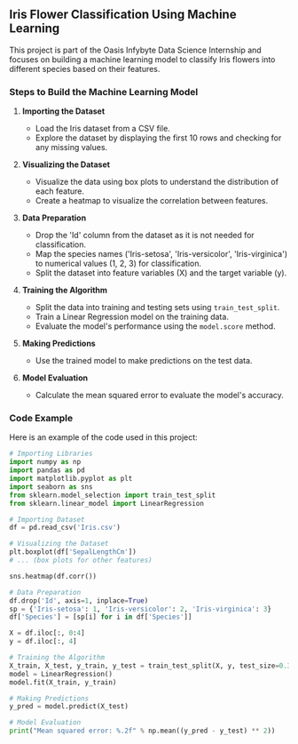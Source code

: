 ## Iris Flower Classification Using Machine Learning 

This project is part of the Oasis Infybyte Data Science Internship and focuses on building a machine learning model to classify Iris flowers into different species based on their features.

### Steps to Build the Machine Learning Model

1. **Importing the Dataset**
   - Load the Iris dataset from a CSV file.
   - Explore the dataset by displaying the first 10 rows and checking for any missing values.

2. **Visualizing the Dataset**
   - Visualize the data using box plots to understand the distribution of each feature.
   - Create a heatmap to visualize the correlation between features.

3. **Data Preparation**
   - Drop the 'Id' column from the dataset as it is not needed for classification.
   - Map the species names ('Iris-setosa', 'Iris-versicolor', 'Iris-virginica') to numerical values (1, 2, 3) for classification.
   - Split the dataset into feature variables (X) and the target variable (y).

4. **Training the Algorithm**
   - Split the data into training and testing sets using `train_test_split`.
   - Train a Linear Regression model on the training data.
   - Evaluate the model's performance using the `model.score` method.

5. **Making Predictions**
   - Use the trained model to make predictions on the test data.

6. **Model Evaluation**
   - Calculate the mean squared error to evaluate the model's accuracy.

### Code Example

Here is an example of the code used in this project:

```python
# Importing Libraries
import numpy as np
import pandas as pd
import matplotlib.pyplot as plt
import seaborn as sns
from sklearn.model_selection import train_test_split
from sklearn.linear_model import LinearRegression

# Importing Dataset
df = pd.read_csv('Iris.csv')

# Visualizing the Dataset
plt.boxplot(df['SepalLengthCm'])
# ... (box plots for other features)

sns.heatmap(df.corr())

# Data Preparation
df.drop('Id', axis=1, inplace=True)
sp = {'Iris-setosa': 1, 'Iris-versicolor': 2, 'Iris-virginica': 3}
df['Species'] = [sp[i] for i in df['Species']]

X = df.iloc[:, 0:4]
y = df.iloc[:, 4]

# Training the Algorithm
X_train, X_test, y_train, y_test = train_test_split(X, y, test_size=0.33, random_state=42)
model = LinearRegression()
model.fit(X_train, y_train)

# Making Predictions
y_pred = model.predict(X_test)

# Model Evaluation
print("Mean squared error: %.2f" % np.mean((y_pred - y_test) ** 2))
